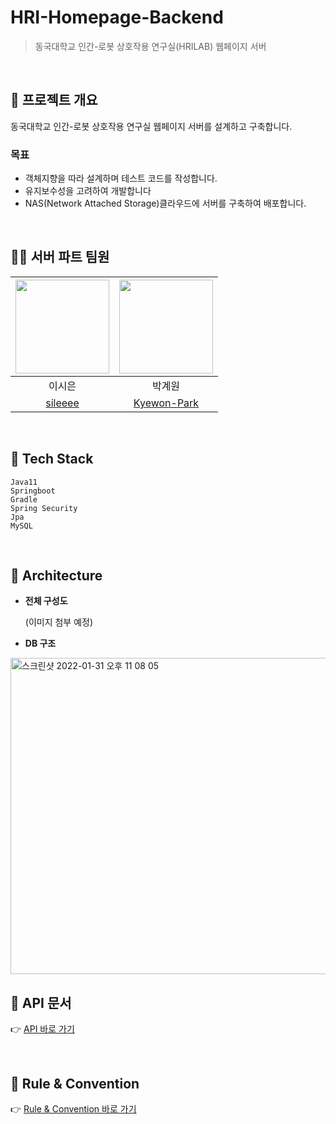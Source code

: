 # HRI-Homepage-Backend
> 동국대학교 인간-로봇 상호작용 연구실(HRILAB) 웹페이지 서버
</br>

## 🤖 프로젝트 개요
동국대학교 인간-로봇 상호작용 연구실 웹페이지 서버를 설계하고 구축합니다.
### 목표
- 객체지향을 따라 설계하며 테스트 코드를 작성합니다.
- 유지보수성을 고려하여 개발합니다
- NAS(Network Attached Storage)클라우드에 서버를 구축하여 배포합니다.

</br>

## 👨‍💻 서버 파트 팀원
<img src="https://user-images.githubusercontent.com/31584255/151804781-4bcbd5da-fe43-474d-879b-8dd9a918f083.png" width="150"> | <img src="" width="150"> 
 :---------:|:----------:
이시은 |박계원 
[sileeee](https://github.com/sileeee) | [Kyewon-Park](https://github.com/Kyewon-Park) 

</br>

## 💎 Tech Stack
```
Java11
Springboot
Gradle
Spring Security
Jpa
MySQL
```
</br>

## 🔑 Architecture
- **전체 구성도**

  (이미지 첨부 예정)
- **DB 구조**
<img width="506" alt="스크린샷 2022-01-31 오후 11 08 05" src="https://user-images.githubusercontent.com/31584255/151808212-37655e04-652c-45b9-86a0-19a7c5517f7f.png">

</br>

## 📑 API 문서
👉 [API 바로 가기](https://github.com/HRI-WebProject/HRI-Homepage-Backend/wiki/3.1.-API-Design#%EA%B0%9C%EC%9A%94)

</br>

## 🧩 Rule & Convention
👉 [Rule & Convention 바로 가기](https://github.com/HRI-WebProject/HRI-Homepage-Backend/wiki/4.-Rule-&-Convention#1-git-commit-message-convention)

